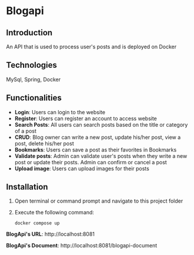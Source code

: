 # Blogapi

## Introduction
An API that is used to process user's posts and is deployed on Docker
## Technologies
  MySql, Spring, Docker
## Functionalities
 - **Login**: Users can login to the website
 - **Register**: Users can register an account to access website
 - **Search Posts**: All users can search posts based on the title or category of a post
 - **CRUD**: Blog owner can write a new post, update his/her post, view a post, delete his/her post
 - **Bookmarks**: Users can save a post as their favorites in Bookmarks
 - **Validate posts**: Admin can validate user's posts when they write a new post or update their posts. Admin can confirm or cancel a post
 -  **Upload image**: Users can upload images for their posts
## Installation
  1. Open terminal or command prompt and navigate to this project folder
  2. Execute the following command:
     
     ```
     docker compose up
     ```
     
**BlogApi's URL**: http://localhost:8081

**BlogApi's Document**: http://localhost:8081/blogapi-document
